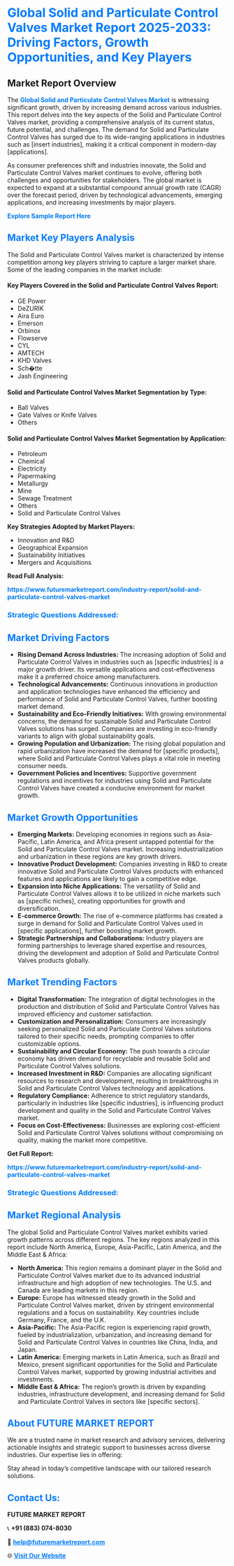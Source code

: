 <h1 style="color: #007BFF;">Global Solid and Particulate Control Valves Market Report 2025-2033: Driving Factors, Growth Opportunities, and Key Players</h1>

<section id="overview">
<h2>Market Report Overview</h2>
<p>The <a href="https://www.futuremarketreport.com/industry-report/solid-and-particulate-control-valves-market" style="color: #007BFF; text-decoration: none;"><strong>Global Solid and Particulate Control Valves Market</strong></a> is witnessing significant growth, driven by increasing demand across various industries. This report delves into the key aspects of the Solid and Particulate Control Valves market, providing a comprehensive analysis of its current status, future potential, and challenges. The demand for Solid and Particulate Control Valves has surged due to its wide-ranging applications in industries such as [insert industries], making it a critical component in modern-day [applications].</p>
<p>As consumer preferences shift and industries innovate, the Solid and Particulate Control Valves market continues to evolve, offering both challenges and opportunities for stakeholders. The global market is expected to expand at a substantial compound annual growth rate (CAGR) over the forecast period, driven by technological advancements, emerging applications, and increasing investments by major players.</p>
</section>

<section id="overview">
<p><a href="https://www.futuremarketreport.com/request-sample/reportId=128352" style="color: #007BFF; text-decoration: none;"><strong>Explore Sample Report Here</strong></a></p>
</section>

<section id="key-players">
<h2 style="color: #007BFF;">Market Key Players Analysis</h2>
<p>The Solid and Particulate Control Valves market is characterized by intense competition among key players striving to capture a larger market share. Some of the leading companies in the market include:</p>
<h4>Key Players Covered in the Solid and Particulate Control Valves Report:</h4>
<ul><li>GE Power</li><li>DeZURIK</li><li>Aira Euro</li><li>Emerson</li><li>Orbinox</li><li>Flowserve</li><li>CYL</li><li>AMTECH</li><li>KHD Valves</li><li>Sch�tte</li><li>Jash Engineering</li></ul>
<h4>Solid and Particulate Control Valves Market Segmentation by Type:</h4>
<ul><li>Ball Valves</li><li>Gate Valves or Knife Valves</li><li>Others</li></ul>

<h4>Solid and Particulate Control Valves Market Segmentation by Application:</h4>
<ul><li>Petroleum</li><li>Chemical</li><li>Electricity</li><li>Papermaking</li><li>Metallurgy</li><li>Mine</li><li>Sewage Treatment</li><li>Others</li><li>Solid and Particulate Control Valves</li></ul>
<p><strong>Key Strategies Adopted by Market Players:</strong></p>
<ul>
<li>Innovation and R&D</li>
<li>Geographical Expansion</li>
<li>Sustainability Initiatives</li>
<li>Mergers and Acquisitions</li>
</ul>
</section>

<section>
<p><strong>Read Full Analysis: </strong></p><a href="https://www.futuremarketreport.com/industry-report/solid-and-particulate-control-valves-market" style="color: #007BFF; text-decoration: none;"><strong>https://www.futuremarketreport.com/industry-report/solid-and-particulate-control-valves-market</strong></a>
<h3 style="color: #007BFF;">Strategic Questions Addressed:</h3>
</section>

<section id="driving-factors">
<h2 style="color: #007BFF;">Market Driving Factors</h2>
<ul>
<li><strong>Rising Demand Across Industries:</strong> The increasing adoption of Solid and Particulate Control Valves in industries such as [specific industries] is a major growth driver. Its versatile applications and cost-effectiveness make it a preferred choice among manufacturers.</li>
<li><strong>Technological Advancements:</strong> Continuous innovations in production and application technologies have enhanced the efficiency and performance of Solid and Particulate Control Valves, further boosting market demand.</li>
<li><strong>Sustainability and Eco-Friendly Initiatives:</strong> With growing environmental concerns, the demand for sustainable Solid and Particulate Control Valves solutions has surged. Companies are investing in eco-friendly variants to align with global sustainability goals.</li>
<li><strong>Growing Population and Urbanization:</strong> The rising global population and rapid urbanization have increased the demand for [specific products], where Solid and Particulate Control Valves plays a vital role in meeting consumer needs.</li>
<li><strong>Government Policies and Incentives:</strong> Supportive government regulations and incentives for industries using Solid and Particulate Control Valves have created a conducive environment for market growth.</li>
</ul>
</section>

<section id="growth-opportunities">
<h2 style="color: #007BFF;">Market Growth Opportunities</h2>
<ul>
<li><strong>Emerging Markets:</strong> Developing economies in regions such as Asia-Pacific, Latin America, and Africa present untapped potential for the Solid and Particulate Control Valves market. Increasing industrialization and urbanization in these regions are key growth drivers.</li>
<li><strong>Innovative Product Development:</strong> Companies investing in R&D to create innovative Solid and Particulate Control Valves products with enhanced features and applications are likely to gain a competitive edge.</li>
<li><strong>Expansion into Niche Applications:</strong> The versatility of Solid and Particulate Control Valves allows it to be utilized in niche markets such as [specific niches], creating opportunities for growth and diversification.</li>
<li><strong>E-commerce Growth:</strong> The rise of e-commerce platforms has created a surge in demand for Solid and Particulate Control Valves used in [specific applications], further boosting market growth.</li>
<li><strong>Strategic Partnerships and Collaborations:</strong> Industry players are forming partnerships to leverage shared expertise and resources, driving the development and adoption of Solid and Particulate Control Valves products globally.</li>
</ul>
</section>

<section id="trending-factors">
<h2 style="color: #007BFF;">Market Trending Factors</h2>
<ul>
<li><strong>Digital Transformation:</strong> The integration of digital technologies in the production and distribution of Solid and Particulate Control Valves has improved efficiency and customer satisfaction.</li>
<li><strong>Customization and Personalization:</strong> Consumers are increasingly seeking personalized Solid and Particulate Control Valves solutions tailored to their specific needs, prompting companies to offer customizable options.</li>
<li><strong>Sustainability and Circular Economy:</strong> The push towards a circular economy has driven demand for recyclable and reusable Solid and Particulate Control Valves solutions.</li>
<li><strong>Increased Investment in R&D:</strong> Companies are allocating significant resources to research and development, resulting in breakthroughs in Solid and Particulate Control Valves technology and applications.</li>
<li><strong>Regulatory Compliance:</strong> Adherence to strict regulatory standards, particularly in industries like [specific industries], is influencing product development and quality in the Solid and Particulate Control Valves market.</li>
<li><strong>Focus on Cost-Effectiveness:</strong> Businesses are exploring cost-efficient Solid and Particulate Control Valves solutions without compromising on quality, making the market more competitive.</li>
</ul>
</section>

<section>
<p><strong>Get Full Report: </strong></p><a href="https://www.futuremarketreport.com/industry-report/solid-and-particulate-control-valves-market" style="color: #007BFF; text-decoration: none;"><strong>https://www.futuremarketreport.com/industry-report/solid-and-particulate-control-valves-market</strong></a>
<h3 style="color: #007BFF;">Strategic Questions Addressed:</h3>
</section>


<section id="regional-analysis">
<h2 style="color: #007BFF;">Market Regional Analysis</h2>
<p>The global Solid and Particulate Control Valves market exhibits varied growth patterns across different regions. The key regions analyzed in this report include North America, Europe, Asia-Pacific, Latin America, and the Middle East & Africa:</p>
<ul>
<li><strong>North America:</strong> This region remains a dominant player in the Solid and Particulate Control Valves market due to its advanced industrial infrastructure and high adoption of new technologies. The U.S. and Canada are leading markets in this region.</li>
<li><strong>Europe:</strong> Europe has witnessed steady growth in the Solid and Particulate Control Valves market, driven by stringent environmental regulations and a focus on sustainability. Key countries include Germany, France, and the U.K.</li>
<li><strong>Asia-Pacific:</strong> The Asia-Pacific region is experiencing rapid growth, fueled by industrialization, urbanization, and increasing demand for Solid and Particulate Control Valves in countries like China, India, and Japan.</li>
<li><strong>Latin America:</strong> Emerging markets in Latin America, such as Brazil and Mexico, present significant opportunities for the Solid and Particulate Control Valves market, supported by growing industrial activities and investments.</li>
<li><strong>Middle East & Africa:</strong> The region’s growth is driven by expanding industries, infrastructure development, and increasing demand for Solid and Particulate Control Valves in sectors like [specific sectors].</li>
</ul>
</section>

<footer>
<h2 style="color: #007BFF;">About FUTURE MARKET REPORT</h2>
<p>We are a trusted name in market research and advisory services, delivering actionable insights and strategic support to businesses across diverse industries. Our expertise lies in offering:</p>

<p>Stay ahead in today’s competitive landscape with our tailored research solutions.</p>

<h2 style="color: #007BFF;">Contact Us:</h2>
<p><strong>FUTURE MARKET REPORT</strong></p>
<p>📞 <strong>+91 (883) 074-8030</strong></p>
<p>📧 <strong><a href="mailto:help@futuremarketreport.com" style="color: #007BFF;">help@futuremarketreport.com</a></strong></p>
<p>🌐 <strong><a href="https://www.futuremarketreport.com/" style="color: #007BFF;">Visit Our Website</a></strong></p>
</footer>